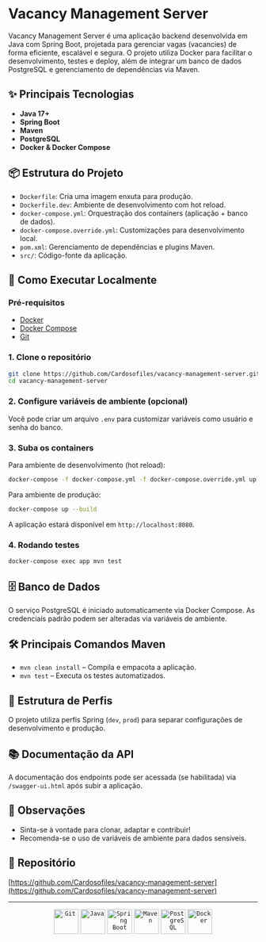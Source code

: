# Vacancy Management Server

Vacancy Management Server é uma aplicação backend desenvolvida em Java com Spring Boot, projetada para gerenciar vagas (vacancies) de forma eficiente, escalável e segura. O projeto utiliza Docker para facilitar o desenvolvimento, testes e deploy, além de integrar um banco de dados PostgreSQL e gerenciamento de dependências via Maven.

## ✨ Principais Tecnologias

- **Java 17+**
- **Spring Boot**
- **Maven**
- **PostgreSQL**
- **Docker & Docker Compose**

## 📦 Estrutura do Projeto

- `Dockerfile`: Cria uma imagem enxuta para produção.
- `Dockerfile.dev`: Ambiente de desenvolvimento com hot reload.
- `docker-compose.yml`: Orquestração dos containers (aplicação + banco de dados).
- `docker-compose.override.yml`: Customizações para desenvolvimento local.
- `pom.xml`: Gerenciamento de dependências e plugins Maven.
- `src/`: Código-fonte da aplicação.

## 🚀 Como Executar Localmente

### Pré-requisitos

- [Docker](https://www.docker.com/get-started)
- [Docker Compose](https://docs.docker.com/compose/)
- [Git](https://git-scm.com/)

### 1. Clone o repositório

```bash
git clone https://github.com/Cardosofiles/vacancy-management-server.git
cd vacancy-management-server
```

### 2. Configure variáveis de ambiente (opcional)

Você pode criar um arquivo `.env` para customizar variáveis como usuário e senha do banco.

### 3. Suba os containers

Para ambiente de desenvolvimento (hot reload):

```bash
docker-compose -f docker-compose.yml -f docker-compose.override.yml up --build
```

Para ambiente de produção:

```bash
docker-compose up --build
```

A aplicação estará disponível em `http://localhost:8080`.

### 4. Rodando testes

```bash
docker-compose exec app mvn test
```

## 🗄️ Banco de Dados

O serviço PostgreSQL é iniciado automaticamente via Docker Compose. As credenciais padrão podem ser alteradas via variáveis de ambiente.

## 🛠️ Principais Comandos Maven

- `mvn clean install` – Compila e empacota a aplicação.
- `mvn test` – Executa os testes automatizados.

## 🧩 Estrutura de Perfis

O projeto utiliza perfis Spring (`dev`, `prod`) para separar configurações de desenvolvimento e produção.

## 📚 Documentação da API

A documentação dos endpoints pode ser acessada (se habilitada) via `/swagger-ui.html` após subir a aplicação.

## 📝 Observações

- Sinta-se à vontade para clonar, adaptar e contribuir!
- Recomenda-se o uso de variáveis de ambiente para dados sensíveis.

## 🔗 Repositório

[https://github.com/Cardosofiles/vacancy-management-server](https://github.com/Cardosofiles/vacancy-management-server)

---

<div align="center">
  <code><img width="50" src="https://raw.githubusercontent.com/marwin1991/profile-technology-icons/refs/heads/main/icons/git.png" alt="Git" title="Git"/></code>
  <code><img width="50" src="https://raw.githubusercontent.com/marwin1991/profile-technology-icons/refs/heads/main/icons/java.png" alt="Java" title="Java"/></code>
  <code><img width="50" src="https://raw.githubusercontent.com/marwin1991/profile-technology-icons/refs/heads/main/icons/spring_boot.png" alt="Spring Boot" title="Spring Boot"/></code>
  <code><img width="50" src="https://raw.githubusercontent.com/marwin1991/profile-technology-icons/refs/heads/main/icons/maven.png" alt="Maven" title="Maven"/></code>
  <code><img width="50" src="https://raw.githubusercontent.com/marwin1991/profile-technology-icons/refs/heads/main/icons/postgresql.png" alt="PostgreSQL" title="PostgreSQL"/></code>
  <code><img width="50" src="https://raw.githubusercontent.com/marwin1991/profile-technology-icons/refs/heads/main/icons/docker.png" alt="Docker" title="Docker"/></code>
</div>
